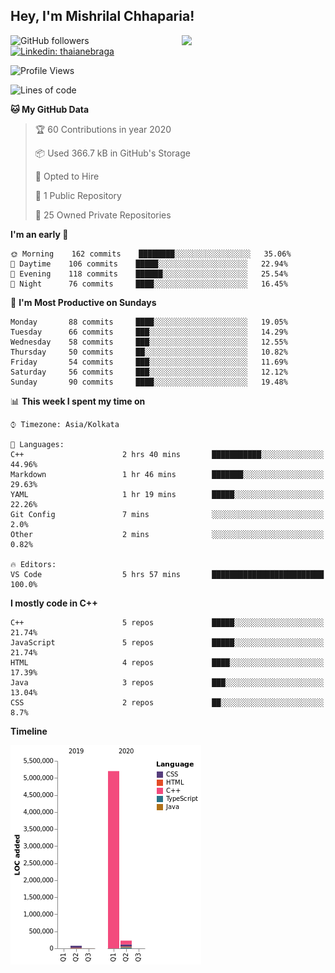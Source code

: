 <h2>Hey, I'm Mishrilal Chhaparia!</h2>
<img align='right' src="https://media.giphy.com/media/zgduo4kWRRDVK/giphy.gif" width="230">

<!-- ![Mishrilal's github stats](https://github-readme-stats.vercel.app/api?username=mishrilal&theme=blue-green&show_icons=true&count_private=true) -->
![GitHub followers](https://img.shields.io/github/followers/mishrilal?label=Follow&style=social)
[![Linkedin: thaianebraga](https://img.shields.io/badge/-Mishrilal%20Chhaparia-blue?style=flat-square&logo=Linkedin&logoColor=white&link=https://www.linkedin.com/in/mishrilal-chhaparia-074969192/)](https://www.linkedin.com/in/mishrilal-chhaparia-074969192/)

<!--START_SECTION:waka-->
![Profile Views](http://img.shields.io/badge/Profile%20Views-358-blue)

![Lines of code](https://img.shields.io/badge/From%20Hello%20World%20I've%20written-5.5%20million%20Lines%20of%20code-blue)

**🐱 My GitHub Data** 

> 🏆 60 Contributions in year 2020
 > 
> 📦 Used 366.7 kB in GitHub's Storage 
 > 
> 💼 Opted to Hire
 > 
> 📜 1 Public Repository 
 > 
> 🔑 25 Owned Private Repositories 

**I'm an early 🐤** 

```text
🌞 Morning    162 commits    ████████░░░░░░░░░░░░░░░░░   35.06% 
🌆 Daytime    106 commits    █████░░░░░░░░░░░░░░░░░░░░   22.94% 
🌃 Evening    118 commits    ██████░░░░░░░░░░░░░░░░░░░   25.54% 
🌙 Night      76 commits     ████░░░░░░░░░░░░░░░░░░░░░   16.45%

```
📅 **I'm Most Productive on Sundays** 

```text
Monday       88 commits     ████░░░░░░░░░░░░░░░░░░░░░   19.05% 
Tuesday      66 commits     ███░░░░░░░░░░░░░░░░░░░░░░   14.29% 
Wednesday    58 commits     ███░░░░░░░░░░░░░░░░░░░░░░   12.55% 
Thursday     50 commits     ██░░░░░░░░░░░░░░░░░░░░░░░   10.82% 
Friday       54 commits     ███░░░░░░░░░░░░░░░░░░░░░░   11.69% 
Saturday     56 commits     ███░░░░░░░░░░░░░░░░░░░░░░   12.12% 
Sunday       90 commits     ████░░░░░░░░░░░░░░░░░░░░░   19.48%

```


📊 **This week I spent my time on** 

```text
⌚︎ Timezone: Asia/Kolkata

💬 Languages: 
C++                      2 hrs 40 mins       ███████████░░░░░░░░░░░░░░   44.96% 
Markdown                 1 hr 46 mins        ███████░░░░░░░░░░░░░░░░░░   29.63% 
YAML                     1 hr 19 mins        █████░░░░░░░░░░░░░░░░░░░░   22.26% 
Git Config               7 mins              ░░░░░░░░░░░░░░░░░░░░░░░░░   2.0% 
Other                    2 mins              ░░░░░░░░░░░░░░░░░░░░░░░░░   0.82%

🔥 Editors: 
VS Code                  5 hrs 57 mins       █████████████████████████   100.0%

```

**I mostly code in C++** 

```text
C++                      5 repos             █████░░░░░░░░░░░░░░░░░░░░   21.74% 
JavaScript               5 repos             █████░░░░░░░░░░░░░░░░░░░░   21.74% 
HTML                     4 repos             ████░░░░░░░░░░░░░░░░░░░░░   17.39% 
Java                     3 repos             ███░░░░░░░░░░░░░░░░░░░░░░   13.04% 
CSS                      2 repos             ██░░░░░░░░░░░░░░░░░░░░░░░   8.7%

```


**Timeline**

![Chart not found](https://github.com/mishrilal/mishrilal/blob/master/charts/bar_graph.png) 


<!--END_SECTION:waka-->
